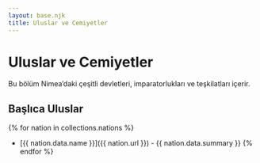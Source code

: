 ```yaml
---
layout: base.njk
title: Uluslar ve Cemiyetler
---
```


# Uluslar ve Cemiyetler

Bu bölüm Nimea’daki çeşitli devletleri, imparatorlukları ve teşkilatları içerir.

## Başlıca Uluslar

{% for nation in collections.nations %}
- [{{ nation.data.name }}]({{ nation.url }}) - {{ nation.data.summary }}
{% endfor %}
